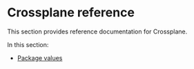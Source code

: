 # Crossplane reference

This section provides reference documentation for Crossplane.

In this section:

- [Package values](package-values.hbs.md)
